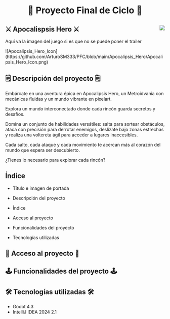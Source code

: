 <h1 align="center">🏁 Proyecto Final de Ciclo 🏁</h1>


<h2>⚔️ Apocalispsis Hero ⚔️ <img align="right" src="https://img.shields.io/badge/STATUS-EN%20DESAROLLO-green"></h2>
<p>Aquí va la imagen del juego si es que no se puede poner el trailer</p>
![Apocalipsis_Hero_Icon](https://github.com/ArturoSM333/PFC/blob/main/Apocalipsis_Hero/Apocalipsis_Hero_Icon.png)


<h2>🗒️ Descripción del proyecto 🗒️</h2>
<p>Embárcate en una aventura épica en Apocalipsis Hero, un Metroidvania con mecánicas fluidas y un mundo vibrante en pixelart.</p>
<p>Explora un mundo interconectado donde cada rincón guarda secretos y desafíos.</p>
<p>Domina un conjunto de habilidades versátiles: salta para sortear obstáculos, ataca con precisión para derrotar enemigos, deslízate bajo zonas estrechas y realiza una voltereta ágil para acceder a lugares inaccesibles.</p>
<p>Cada salto, cada ataque y cada movimiento te acercan más al corazón del mundo que espera ser descubierto.</p>
<p>¿Tienes lo necesario para explorar cada rincón?</p>


<h2>Índice</h2>


* Título e imagen de portada


* Descripción del proyecto


* Índice


* Acceso al proyecto


* Funcionalidades del proyecto
 

* Tecnologías utilizadas


<h2>🔨 Acceso al proyecto 🔨</h2>


<h2>🕹️ Funcionalidades del proyecto 🕹️</h2>


<h2>🛠️ Tecnologías utilizadas 🛠️</h2>
 
- Godot 4.3
- IntelliJ IDEA 2024 2.1

